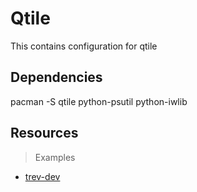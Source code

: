 # Qtile

This contains configuration for qtile

## Dependencies

pacman -S qtile python-psutil python-iwlib

## Resources

> Examples

- [trev-dev](https://github.com/trev-dev/dotfiles)
